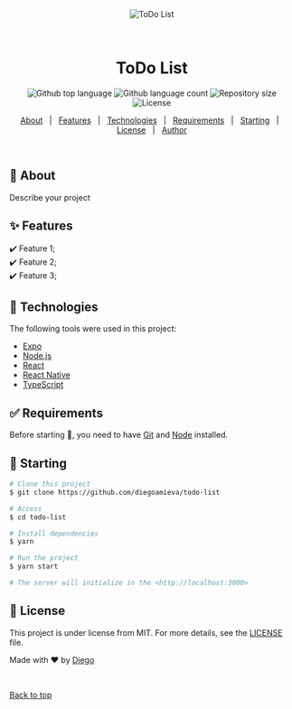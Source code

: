 <div align="center" id="top"> 
  <img src="./.github/app.gif" alt="ToDo List" />

  &#xa0;

  <!-- <a href="https://todolist.netlify.app">Demo</a> -->
</div>

<h1 align="center">ToDo List</h1>

<p align="center">
  <img alt="Github top language" src="https://img.shields.io/github/languages/top/diegoamieva/todo-list?color=56BEB8">

  <img alt="Github language count" src="https://img.shields.io/github/languages/count/diegoamieva/todo-list?color=56BEB8">

  <img alt="Repository size" src="https://img.shields.io/github/repo-size/diegoamieva/todo-list?color=56BEB8">

  <img alt="License" src="https://img.shields.io/github/license/diegoamieva/todo-list?color=56BEB8">

  <!-- <img alt="Github issues" src="https://img.shields.io/github/issues/diegoamieva/todo-list?color=56BEB8" /> -->

  <!-- <img alt="Github forks" src="https://img.shields.io/github/forks/diegoamieva/todo-list?color=56BEB8" /> -->

  <!-- <img alt="Github stars" src="https://img.shields.io/github/stars/diegoamieva/todo-list?color=56BEB8" /> -->
</p>

<!-- Status -->

<!-- <h4 align="center"> 
	🚧  ToDo List 🚀 Under construction...  🚧
</h4> 

<hr> -->

<p align="center">
  <a href="#dart-about">About</a> &#xa0; | &#xa0; 
  <a href="#sparkles-features">Features</a> &#xa0; | &#xa0;
  <a href="#rocket-technologies">Technologies</a> &#xa0; | &#xa0;
  <a href="#white_check_mark-requirements">Requirements</a> &#xa0; | &#xa0;
  <a href="#checkered_flag-starting">Starting</a> &#xa0; | &#xa0;
  <a href="#memo-license">License</a> &#xa0; | &#xa0;
  <a href="https://github.com/diegoamieva" target="_blank">Author</a>
</p>

<br>

## :dart: About ##

Describe your project

## :sparkles: Features ##

:heavy_check_mark: Feature 1;\
:heavy_check_mark: Feature 2;\
:heavy_check_mark: Feature 3;

## :rocket: Technologies ##

The following tools were used in this project:

- [Expo](https://expo.io/)
- [Node.js](https://nodejs.org/en/)
- [React](https://pt-br.reactjs.org/)
- [React Native](https://reactnative.dev/)
- [TypeScript](https://www.typescriptlang.org/)

## :white_check_mark: Requirements ##

Before starting :checkered_flag:, you need to have [Git](https://git-scm.com) and [Node](https://nodejs.org/en/) installed.

## :checkered_flag: Starting ##

```bash
# Clone this project
$ git clone https://github.com/diegoamieva/todo-list

# Access
$ cd todo-list

# Install dependencies
$ yarn

# Run the project
$ yarn start

# The server will initialize in the <http://localhost:3000>
```

## :memo: License ##

This project is under license from MIT. For more details, see the [LICENSE](LICENSE.md) file.


Made with :heart: by <a href="https://github.com/diegoamieva" target="_blank">Diego</a>

&#xa0;

<a href="#top">Back to top</a>
